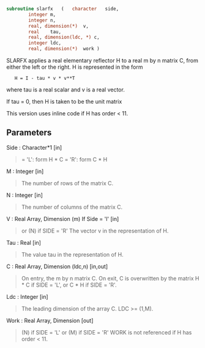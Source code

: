 ```fortran
subroutine slarfx	(	character	side,
		integer	m,
		integer	n,
		real, dimension(*)	v,
		real	tau,
		real, dimension(ldc, *)	c,
		integer	ldc,
		real, dimension(*)	work )
```

 SLARFX applies a real elementary reflector H to a real m by n
 matrix C, from either the left or the right. H is represented in the
 form

       H = I - tau * v * v**T

 where tau is a real scalar and v is a real vector.

 If tau = 0, then H is taken to be the unit matrix

 This version uses inline code if H has order < 11.

## Parameters
Side : Character*1 [in]
> = 'L': form  H * C
> = 'R': form  C * H

M : Integer [in]
> The number of rows of the matrix C.

N : Integer [in]
> The number of columns of the matrix C.

V : Real Array, Dimension (m) If Side = 'l' [in]
> or (N) if SIDE = 'R'
> The vector v in the representation of H.

Tau : Real [in]
> The value tau in the representation of H.

C : Real Array, Dimension (ldc,n) [in,out]
> On entry, the m by n matrix C.
> On exit, C is overwritten by the matrix H * C if SIDE = 'L',
> or C * H if SIDE = 'R'.

Ldc : Integer [in]
> The leading dimension of the array C. LDC >= (1,M).

Work : Real Array, Dimension [out]
> (N) if SIDE = 'L'
> or (M) if SIDE = 'R'
> WORK is not referenced if H has order < 11.

